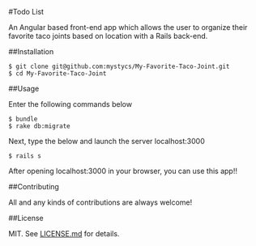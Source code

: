 #Todo List

An Angular based front-end app which allows the user to organize their favorite taco joints based on location with a Rails back-end.


##Installation

   ```
   $ git clone git@github.com:mystycs/My-Favorite-Taco-Joint.git
   $ cd My-Favorite-Taco-Joint
   ```

##Usage

Enter the following commands below

   ```
   $ bundle
   $ rake db:migrate
   ```

Next, type the below and launch the server localhost:3000

   ```
   $ rails s
   ```

After opening localhost:3000 in your browser, you can use this app!!


##Contributing

All and any kinds of contributions are always welcome!

##License

MIT. See [LICENSE.md](https://github.com/mystycs/My-Favorite-Taco-Joint/blob/master/LICENSE) for details.

